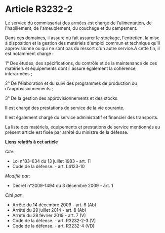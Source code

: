 # Article R3232-2

Le service du commissariat des armées est chargé de l'alimentation, de l'habillement, de l'ameublement, du couchage et du
campement. 

Dans ces domaines, il assure ou fait assurer le stockage, l'entretien, la mise à disposition et la gestion des matériels
d'emploi commun et technique qu'il approvisionne ou qui ne sont pas du ressort d'un autre service.A cette fin, il est
notamment chargé : 

1° Des études, des spécifications, du contrôle et de la maintenance de ces matériels et équipements dont il assure également
la cohérence interarmées ; 

2° De l'élaboration et du suivi des programmes de production ou d'approvisionnements ; 

3° De la gestion des approvisionnements et des stocks. 

Il est chargé des prestations de service de la vie courante. 

Il est également chargé du service administratif et financier des transports. 

La liste des matériels, équipements et prestations de service mentionnés au présent article est fixée par arrêté du ministre
de la défense.

**Liens relatifs à cet article**

_Cite_:

  - Loi n°83-634 du 13 juillet 1983 - art. 11
  - Code de la défense. - art. L4123-10

_Modifié par_:

  - Décret n°2009-1494 du 3 décembre 2009 - art. 1

_Cité par_:

  - Arrêté du 14 décembre 2009 - art. 6 (Ab)
  - Arrêté du 29 juillet 2014 - art. 8 (Ab)
  - Arrêté du 28 février 2019 - art. 7 (V)
  - Code de la défense. - art. R3232-2-3 (V)
  - Code de la défense. - art. R3232-4 (VD)
